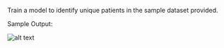 Train a model to identify unique patients in the sample dataset provided.

Sample Output: 

![alt text](/Users/ritvikraj/Desktop/Innovaccer)
